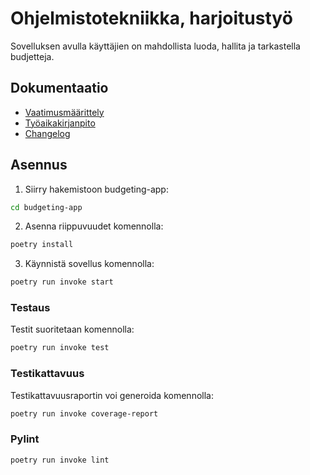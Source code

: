 # Ohjelmistotekniikka, harjoitustyö

Sovelluksen avulla käyttäjien on mahdollista luoda, hallita ja tarkastella budjetteja. 

## Dokumentaatio
- [Vaatimusmäärittely](./budgeting-app/dokumentaatio/vaatimusmaarittely.md)
- [Työaikakirjanpito](./budgeting-app/dokumentaatio/tuntikirjanpito.md)
- [Changelog](./budgeting-app/dokumentaatio/changelog.md)

## Asennus

1. Siirry hakemistoon budgeting-app:

```bash
cd budgeting-app
```

2. Asenna riippuvuudet komennolla:
   
```bash
poetry install
```

3. Käynnistä sovellus komennolla:
```bash
poetry run invoke start
```

### Testaus

Testit suoritetaan komennolla:

```bash
poetry run invoke test
```
### Testikattavuus

Testikattavuusraportin voi generoida komennolla:

```bash
poetry run invoke coverage-report
```

### Pylint

```bash
poetry run invoke lint
```

